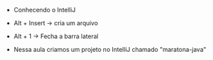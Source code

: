 - Conhecendo o IntelliJ

- Alt + Insert -> cria um arquivo
- Alt + 1 -> Fecha a barra lateral

- Nessa aula criamos um projeto no IntelliJ chamado "maratona-java"
